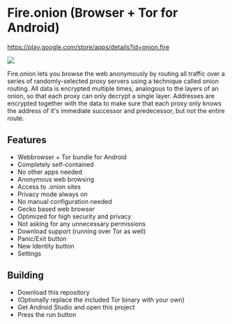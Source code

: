 # Fire.onion (Browser + Tor for Android)

https://play.google.com/store/apps/details?id=onion.fire

![](https://raw.githubusercontent.com/OnionApps/Fire.onion/master/gfx/fgx.jpg)

Fire.onion lets you browse the web anonymously by routing all traffic over a series of randomly-selected proxy servers using a technique called onion routing. All data is encrypted multiple times, analogous to the layers of an onion, so that each proxy can only decrypt a single layer. Addresses are encrypted together with the data to make sure that each proxy only knows the address of it's immediate successor and predecessor, but not the entire route.

## Features
- Webbrowser + Tor bundle for Android
- Completely self-contained
- No other apps needed
- Anonymous web browsing
- Access to .onion sites
- Privacy mode always on
- No manual configuration needed
- Gecko based web browser
- Optimized for high security and privacy
- Not asking for any unnecessary permissions
- Download support (running over Tor as well)
- Panic/Exit button
- New Identity button
- Settings

## Building
- Download this repository
- (Optionally replace the included Tor binary with your own)
- Get Android Studio and open this project
- Press the run button

